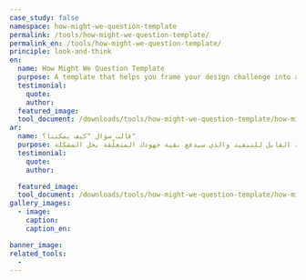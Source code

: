 ```yaml
---
case_study: false
namespace: how-might-we-question-template
permalink: /tools/how-might-we-question-template/
permalink_en: /tools/how-might-we-question-template/
principle: look-and-think
en:
  name: How Might We Question Template
  purpose: A template that helps you frame your design challenge into and actionable problem statement that will drive the rest of your problem solving work.
  testimonial:
    quote:
    author:
  featured_image:
  tool_document: /downloads/tools/how-might-we-question-template/how-might-we-question-template-en.pdf
ar:
  name: قالب سؤال "كيف يمكننا؟"
  purpose: يساعدك هذا النموذج في تأطير تحدي التصميم الخاص بك ليتحول إلى بيان المشكلة القابل للتنفيذ والذي سيدفع بقية جهودك المتعلّقة بحل المشكلة.
  testimonial:
    quote:
    author:

  featured_image:
  tool_document: /downloads/tools/how-might-we-question-template/how-might-we-question-template-ar.pdf
gallery_images:
  - image:
    caption:
    caption_en:

banner_image:
related_tools:
  -
---
```

